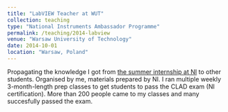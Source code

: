 ```yaml
---
title: "LabVIEW Teacher at WUT"
collection: teaching
type: "National Instruments Ambassador Programme"
permalink: /teaching/2014-labview
venue: "Warsaw University of Technology"
date: 2014-10-01
location: "Warsaw, Poland"
---
```


Propagating the knowledge I got from [the summer internship at NI](/employment/2014-07-01-ni) to other students. Organised by me, materials prepared by NI. I ran multiple weekly 3-month-length prep classes to get students to pass the CLAD exam (NI certification). More than 200 people came to my classes and many succesfully passed the exam.
